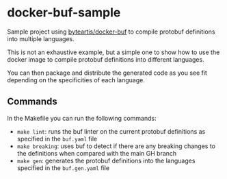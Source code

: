 # docker-buf-sample

Sample project using [byteartis/docker-buf](https://github.com/byteartis/docker-buf) to compile protobuf definitions into multiple languages.

This is not an exhaustive example, but a simple one to show how to use the docker image to compile protobuf definitions into different languages.

You can then package and distribute the generated code as you see fit depending on the specificities of each language.

## Commands

In the Makefile you can run the following commands:

- `make lint`: runs the buf linter on the current protobuf definitions as specified in the `buf.yaml` file
- `make breaking`: uses buf to detect if there are any breaking changes to the definitions when compared with the main GH branch
- `make gen`: generates the protobuf definitions into the languages specified in the `buf.gen.yaml` file
